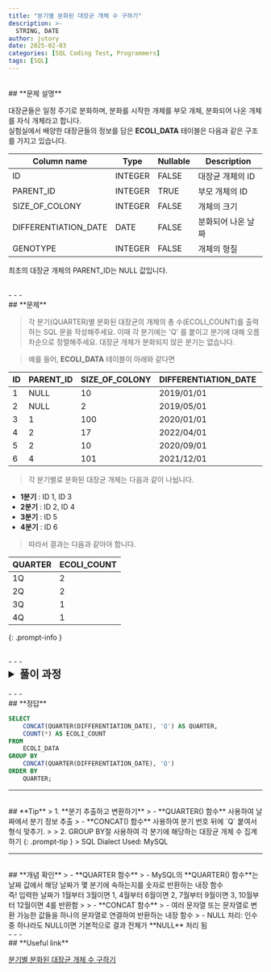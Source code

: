 ```yaml
---
title: "분기별 분화된 대장균 개체 수 구하기"
description: >-
  STRING, DATE
author: jutory
date: 2025-02-03
categories: [SQL Coding Test, Programmers]
tags: [SQL]
---
```


<br>
## **문제 설명**

대장균들은 일정 주기로 분화하며, 분화를 시작한 개체를 부모 개체, 분화되어 나온 개체를 자식 개체라고 합니다.  
실험실에서 배양한 대장균들의 정보를 담은 **ECOLI_DATA** 테이블은 다음과 같은 구조를 가지고 있습니다.

| Column name           | Type    | Nullable | Description             |
|-----------------------|---------|----------|-------------------------|
| ID                    | INTEGER | FALSE    | 대장균 개체의 ID         |
| PARENT_ID             | INTEGER | TRUE     | 부모 개체의 ID           |
| SIZE_OF_COLONY        | INTEGER | FALSE    | 개체의 크기             |
| DIFFERENTIATION_DATE  | DATE    | FALSE    | 분화되어 나온 날짜       |
| GENOTYPE              | INTEGER | FALSE    | 개체의 형질            |

최초의 대장균 개체의 PARENT_ID는 NULL 값입니다.

<br>
- - -
<br>
## **문제**

> 각 분기(QUARTER)별 분화된 대장균의 개체의 총 수(ECOLI_COUNT)를 출력하는 SQL 문을 작성해주세요. 이때 각 분기에는 'Q' 를 붙이고 분기에 대해 오름차순으로 정렬해주세요. 대장균 개체가 분화되지 않은 분기는 없습니다.

> 예를 들어, **ECOLI_DATA** 테이블이 아래와 같다면

| ID | PARENT_ID | SIZE_OF_COLONY | DIFFERENTIATION_DATE | GENOTYPE |
|----|-----------|----------------|----------------------|----------|
| 1  | NULL      | 10             | 2019/01/01           | 5        |
| 2  | NULL      | 2              | 2019/05/01           | 3        |
| 3  | 1         | 100            | 2020/01/01           | 4        |
| 4  | 2         | 17             | 2022/04/01           | 4        |
| 5  | 2         | 10             | 2020/09/01           | 6        |
| 6  | 4         | 101            | 2021/12/01           | 22       |

> 각 분기별로 분화된 대장균 개체는 다음과 같이 나뉩니다.

- **1분기** : ID 1, ID 3  
- **2분기** : ID 2, ID 4  
- **3분기** : ID 5  
- **4분기** : ID 6  

> 따라서 결과는 다음과 같아야 합니다.

| QUARTER | ECOLI_COUNT |
|---------|-------------|
| 1Q      | 2           |
| 2Q      | 2           |
| 3Q      | 1           |
| 4Q      | 1           |
{: .prompt-info }

<br>
- - -
<br>
<details>
  <summary style="font-size: 1.5em; font-weight: bold;">풀이 과정</summary>
<div markdown="1">

1. **분기 추출**  
   - **QUARTER(DIFFERENTIATION_DATE) 함수**를사용하여 각 대장균 개체의 분화 날짜에서 해당 분기를 숫자(1~4)로 추출

2. **형식 지정**  
   - **CONCAT(QUARTER(DIFFERENTIATION_DATE), 'Q') 함수** 를 사용하여 추출한 분기 숫자 뒤에 문자 'Q' 붙이고 '1Q', '2Q', '3Q'... 이런 형식으로 결과 표시

3. **집계**  
   - **COUNT(*) 함수** 이용해 각 분기에 분화된 대장균 개체의 총 개수를 계산
   
4. **그룹화 및 정렬**  
   - GROUP BY 절에 `CONCAT(QUARTER(`DIFFERENTIATION_DATE`), 'Q')` 표현식을 사용하여 동일한 분기의 데이터를 그룹화
   - ORDER BY 로 그룹화된 결과를 분기 순서대로 오름차순 정렬

* **_교훈_**
   - QUARTER랑 CONCAT() 사용해서 분기 형식 데이터 출력!!!!! 아주 유용한 함수를 알았다. 
   - MySQL에도 익숙해지고 싶어서 앞으로는 MySQL로 도전을 해보려 한다.... 으라아아아앗! 찻! 으찻찻!
</div>있습니다.
</div>
</details>

<br>
- - -
<br>
## **정답**

```sql
SELECT 
    CONCAT(QUARTER(DIFFERENTIATION_DATE), 'Q') AS QUARTER,
    COUNT(*) AS ECOLI_COUNT
FROM 
    ECOLI_DATA
GROUP BY 
    CONCAT(QUARTER(DIFFERENTIATION_DATE), 'Q')
ORDER BY 
    QUARTER;
```

- - -
<br>
## **Tip**
> 1. **분기 추출하고 변환하기**
>    - **QUARTER() 함수** 사용하여 날짜에서 분기 정보 추출
>    - **CONCAT() 함수** 사용하여 분기 번호 뒤에 `Q` 붙여서 형식 맞추기.
>
> 2. GROUP BY절 사용하여 각 분기에 해당하는 대장균 개체 수 집계하기
{: .prompt-tip }
> SQL Dialect Used: MySQL

- - -
<br>
## **개념 확인**
> - **QUARTER 함수**
>   - MySQL의 **QUARTER() 함수**는 날짜 값에서 해당 날짜가 몇 분기에 속하는지를 숫자로 반환하는 내장 함수 <br> 즉! 입력한 날짜가 1월부터 3월이면 1, 4월부터 6월이면 2, 7월부터 9월이면 3, 10월부터 12월이면 4를 반환함
>
> - **CONCAT 함수**
>   - 여러 문자열 또는 문자열로 변환 가능한 값들을 하나의 문자열로 연결하여 반환하는 내장 함수
>   - NULL 처리: 인수 중 하나라도 NULL이면 기본적으로 결과 전체가 **NULL** 처리 됨

<br>
- - -
<br>
## **Useful link**

[분기별 분화된 대장균 개체 수 구하기](https://school.programmers.co.kr/learn/courses/30/lessons/299308)